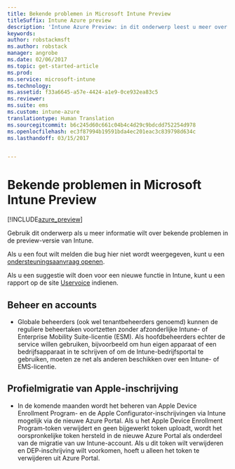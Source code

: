 ```yaml
---
title: Bekende problemen in Microsoft Intune Preview
titleSuffix: Intune Azure preview
description: 'Intune Azure Preview: in dit onderwerp leest u meer over bekende problemen in de preview-versie'
keywords: 
author: robstackmsft
ms.author: robstack
manager: angrobe
ms.date: 02/06/2017
ms.topic: get-started-article
ms.prod: 
ms.service: microsoft-intune
ms.technology: 
ms.assetid: f33a6645-a57e-4424-a1e9-0ce932ea83c5
ms.reviewer: 
ms.suite: ems
ms.custom: intune-azure
translationtype: Human Translation
ms.sourcegitcommit: b6c245d60c661c04b4c4d29c9bdcdd752254d978
ms.openlocfilehash: ec3f87994b19591bda4ec201eac3c839798d634c
ms.lasthandoff: 03/15/2017


---
```


# <a name="known-issues-in-the-microsoft-intune-preview"></a>Bekende problemen in Microsoft Intune Preview


[!INCLUDE[azure_preview](../includes/azure_preview.md)]


Gebruik dit onderwerp als u meer informatie wilt over bekende problemen in de preview-versie van Intune.

Als u een fout wilt melden die bug hier niet wordt weergegeven, kunt u een [ondersteuningsaanvraag openen](https://docs.microsoft.com/intune/troubleshoot/how-to-get-support-for-microsoft-intune).

Als u een suggestie wilt doen voor een nieuwe functie in Intune, kunt u een rapport op de site [Uservoice](https://microsoftintune.uservoice.com/forums/291681-ideas/category/189016-azure-admin-console) indienen.

## <a name="administration-and-accounts"></a>Beheer en accounts

- Globale beheerders (ook wel tenantbeheerders genoemd) kunnen de reguliere beheertaken voortzetten zonder afzonderlijke Intune- of Enterprise Mobility Suite-licentie (ESM). Als hoofdbeheerders echter de service willen gebruiken, bijvoorbeeld om hun eigen apparaat of een bedrijfsapparaat in te schrijven of om de Intune-bedrijfsportal te gebruiken, moeten ze net als anderen beschikken over een Intune- of EMS-licentie.

## <a name="apple-enrollment-profile-migration"></a>Profielmigratie van Apple-inschrijving
- In de komende maanden wordt het beheren van Apple Device Enrollment Program- en de Apple Configurator-inschrijvingen via Intune mogelijk via de nieuwe Azure Portal. Als u het Apple Device Enrollment Program-token verwijdert en geen bijgewerkt token uploadt, wordt het oorspronkelijke token hersteld in de nieuwe Azure Portal als onderdeel van de migratie van uw Intune-account. Als u dit token wilt verwijderen en DEP-inschrijving wilt voorkomen, hoeft u alleen het token te verwijderen uit Azure Portal. 

